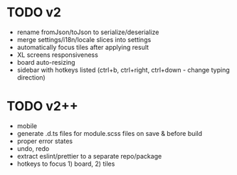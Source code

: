 # TODO v2

- rename fromJson/toJson to serialize/deserialize
- merge settings/i18n/locale slices into settings
- automatically focus tiles after applying result
- XL screens responsiveness
- board auto-resizing
- sidebar with hotkeys listed (ctrl+b, ctrl+right, ctrl+down - change typing direction)

# TODO v2++

- mobile
- generate .d.ts files for module.scss files on save & before build
- proper error states
- undo, redo
- extract eslint/prettier to a separate repo/package
- hotkeys to focus 1) board, 2) tiles
